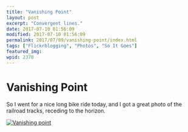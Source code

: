 ```yaml
---
title: "Vanishing Point"
layout: post
excerpt: "Convergent lines."
date: 2017-07-10 01:56:09
modified: 2017-07-10 01:56:09
permalink: 2017/07/09/vanishing-point/index.html
tags: ["Flickrblogging", "Photos", "So It Goes"]
featured_img: 
wpid: 2370
---
```


# Vanishing Point

So I went for a nice long bike ride today, and I got a great photo of the railroad tracks, receding to the horizon.

[![Vanishing point](https://live.staticflickr.com/4240/34984480204_4994138b65_z.jpg)](https://www.flickr.com/photos/pj/34984480204/in/dateposted/)